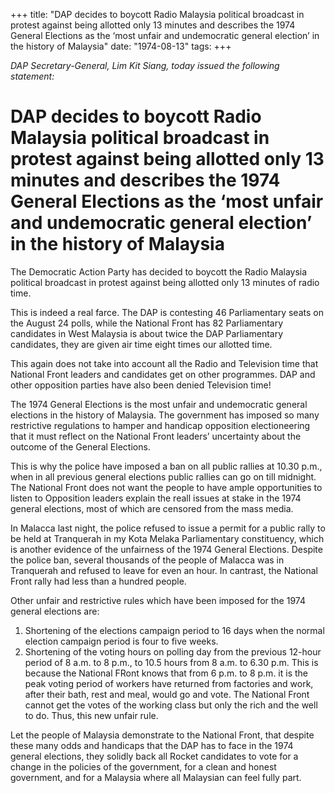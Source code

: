 +++ 
title: "DAP decides to boycott Radio Malaysia political broadcast in protest against being allotted only 13 minutes and describes the 1974 General Elections as the ‘most unfair and undemocratic general election’ in the history of Malaysia"
date: "1974-08-13"
tags:
+++

_DAP Secretary-General, Lim Kit Siang, today issued the following statement:_

# DAP decides to boycott Radio Malaysia political broadcast in protest against being allotted only 13 minutes and describes the 1974 General Elections as the ‘most unfair and undemocratic general election’ in the history of Malaysia

The Democratic Action Party has decided to boycott the Radio Malaysia political broadcast in protest against being allotted only 13 minutes of radio time.</u>

This is indeed a real farce. The DAP is contesting 46 Parliamentary seats on the August 24 polls, while the National Front has 82 Parliamentary candidates in West Malaysia is about twice the DAP Parliamentary candidates, they are given air time eight times our allotted time.

This again does not take into account all the Radio and Television time that National Front leaders and candidates get on other programmes. DAP and other opposition parties have also been denied Television time!

The 1974 General Elections is the most unfair and undemocratic general elections in the history of Malaysia. The government has imposed so many restrictive regulations to hamper and handicap opposition electioneering that it must reflect on the National Front leaders’ uncertainty about the outcome of the General Elections.

This is why the police have imposed a ban on all public rallies at 10.30 p.m., when in all previous general elections public rallies can go on till midnight. The National Front does not want the people to have ample opportunities to listen to Opposition leaders explain the reall issues at stake in the 1974 general elections, most of which are censored from the mass media.

In Malacca last night, the police refused to issue a permit for a public rally to be held at Tranquerah in my Kota Melaka Parliamentary constituency, which is another evidence of the unfairness of the 1974 General Elections. Despite the police ban, several thousands of the people of Malacca was in Tranquerah and refused to leave for even an hour. In cantrast, the National Front rally had less than a hundred people.

Other unfair and restrictive rules which have been imposed for the 1974 general elections are:

1.	Shortening of the elections campaign period to 16 days when the normal election campaign period is four to five weeks.
2.	Shortening of the voting hours on polling day from the previous 12-hour period of 8 a.m. to 8 p.m., to 10.5 hours from 8 a.m. to 6.30 p.m. This is because the National FRont knows that from 6 p.m. to 8 p.m. it is the peak voting period of workers have returned from factories and work, after their bath, rest and meal, would go and vote. The National Front cannot get the votes of the working class but only the rich and the well to do. Thus, this new unfair rule. 

Let the people of Malaysia demonstrate to the National Front, that despite these many odds and handicaps that the DAP has to face in the 1974 general elections, they solidly back all Rocket candidates to vote for a change in the policies of the government, for a clean and honest government, and for a Malaysia where all Malaysian can feel fully part. 
 
